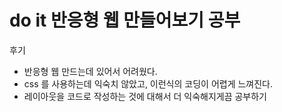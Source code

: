 # do it 반응형 웹 만들어보기 공부


후기 
 - 반응형 웹 만드는데 있어서 어려웠다.   
 - css 를 사용하는데 익숙치 않았고, 이런식의 코딩이 어렵게 느껴진다.   
 - 레이아웃을 코드로 작성하는 것에 대해서 더 익숙해지게끔 공부하기   
